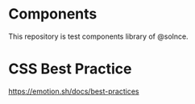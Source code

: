 # Components
This repository is test components library of @solnce.

# CSS Best Practice

https://emotion.sh/docs/best-practices